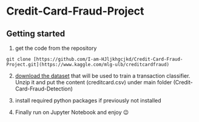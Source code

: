 # Credit-Card-Fraud-Project
## Getting started

1. get the code from the repository
```
git clone [https://github.com/I-am-HJljkhgcjkd/Credit-Card-Fraud-Project.git](https://www.kaggle.com/mlg-ulb/creditcardfraud) 
```
2. [download the dataset](https://www.kaggle.com/mlg-ulb/creditcardfraud) that will be used to train a transaction classifier. Unzip it and put the content (creditcard.csv) under main folder (Credit-Card-Fraud-Detection)

3. install required python packages if previously not installed

4. Finally run on Jupyter Notebook and enjoy 😉

